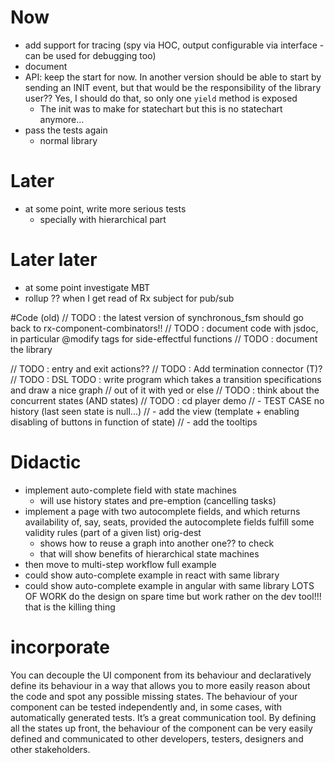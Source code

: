 # Now
- add support for tracing (spy via HOC, output configurable via interface - can be used for 
debugging too)
- document
- API: keep the start for now. In another version should be able to start by sending an INIT event, 
but that would be the responsibility of the library user?? Yes, I should do that, so only one `yield` method is exposed
  - The init was to make for statechart but this is no statechart anymore...
- pass the tests again
  - normal library

# Later
- at some point, write more serious tests
  - specially with hierarchical part

# Later later
- at some point investigate MBT
- rollup ?? when I get read of Rx subject for pub/sub


#Code (old)
// TODO : the latest version of synchronous_fsm should go back to rx-component-combinators!!
// TODO : document code with jsdoc, in particular @modify tags for side-effectful functions
// TODO : document the library

// TODO : entry and exit actions??
// TODO : Add termination connector (T)?
// TODO : DSL TODO : write program which takes a transition specifications and draw a nice graph
// out of it with yed or else
// TODO : think about the concurrent states (AND states)
// TODO : cd player demo
// - TEST CASE no history (last seen state is null...)
// - add the view (template + enabling disabling of buttons in function of state)
// - add the tooltips

# Didactic
- implement auto-complete field with state machines
  - will use history states and pre-emption (cancelling tasks)
- implement a page with two autocomplete fields, and which returns availability of, say, seats, 
provided the autocomplete fields fulfill some validity rules (part of a given list) orig-dest
  - shows how to reuse a graph into another one?? to check
  - that will show benefits of hierarchical state machines
- then move to multi-step workflow full example
- could show auto-complete example in react with same library
- could show auto-complete example in angular with same library
LOTS OF WORK
do the design on spare time but work rather on the dev tool!!! that is the killing thing

# incorporate

You can decouple the UI component from its behaviour and declaratively define its behaviour in a way that allows you to more easily reason about the code and spot any possible missing states.
The behaviour of your component can be tested independently and, in some cases, with automatically generated tests.
It’s a great communication tool. By defining all the states up front, the behaviour of the component can be very easily defined and communicated to other developers, testers, designers and other stakeholders.
